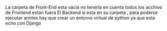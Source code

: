 La carpeta de Front-End esta vacia no tenerla en cuenta todos los acchivo de Frontend estan fuera 
El Backend si esta en su carpeta , pàra poderse ejecutar anntes hay que crear un entorno virtual de python ya que esta echo con Django 
